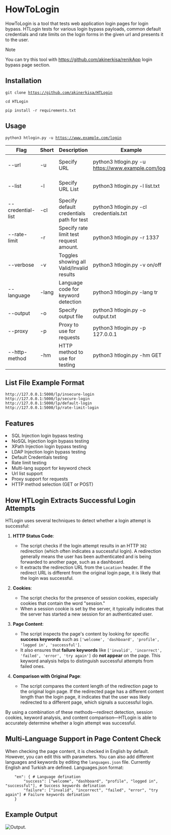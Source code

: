 # HowToLogin
HowToLogin is a tool that tests web application login pages for login bypass. HTLogin tests for various login bypass payloads, common default credentials and rate limits on the login forms in the given url and presents it to the user.

> [!NOTE]
> You can try this tool with https://github.com/akinerkisa/renikApp login bypass page section.

## Installation
<code>git clone https://github.com/akinerkisa/HTLogin</code>
<p><code>cd HTLogin</code></p>
<p><code>pip install -r requirements.txt</code></p>

## Usage
<code>python3 htlogin.py -u https://www.example.com/login </code>

Flag | Short | Description | Example | Default | Required
--- | --- | --- | --- | --- | --- |
--url	| -u | Specify URL | python3 htlogin.py -u https://www.example.com/login | N/A | Yes(One of them -u or -l) |
--list | -l | Specify URL List | python3 htlogin.py -l list.txt | N/A | Yes(One of them -u or -l) |
--credential-list | -cl | Specify default credentials path for test | python3 htlogin.py -cl credentials.txt | Defined in the program | No |
--rate-limit | -r | Specify rate limit test request amount. | python3 htlogin.py -r 1337 | 300 | No |
--verbose | -v | Toggles showing all Valid/Invalid results | python3 htlogin.py -v on/off | off | No |
--language | -lang | Language code for keyword detection | python3 htlogin.py -lang tr | en | No |
--output | -o | Specify output file | python3 htlogin.py -o output.txt | output.txt | No |
--proxy | -p | Proxy to use for requests | python3 htlogin.py -p 127.0.0.1 | N/A | No |
--http-method | -hm | HTTP method to use for testing | python3 htlogin.py -hm GET | POST | No |

## List File Example Format
```
http://127.0.0.1:5000/lp/insecure-login
http://127.0.0.1:5000/lp/secure-login
http://127.0.0.1:5000/lp/default-login
http://127.0.0.1:5000/lp/rate-limit-login
```
## Features
<li> SQL Injection login bypass testing
<li> NoSQL Injection login bypass testing
<li> XPath Injection login bypass testing
<li> LDAP Injection login bypass testing
<li> Default Credentials testing
<li> Rate limit testing
<li> Multi-lang support for keyword check
<li> Url list support
<li> Proxy support for requests
<li> HTTP method selection (GET or POST)
  
## How HTLogin Extracts Successful Login Attempts

HTLogin uses several techniques to detect whether a login attempt is successful:

1. **HTTP Status Code**:
   - The script checks if the login attempt results in an HTTP `302` redirection (which often indicates a successful login). A redirection generally means the user has been authenticated and is being forwarded to another page, such as a dashboard.
   - It extracts the redirection URL from the `Location` header. If the redirect URL is different from the original login page, it is likely that the login was successful.

2. **Cookies**:
   - The script checks for the presence of session cookies, especially cookies that contain the word "session."
   - When a session cookie is set by the server, it typically indicates that the server has started a new session for an authenticated user.

3. **Page Content**:
   - The script inspects the page's content by looking for specific **success keywords** such as `['welcome', 'dashboard', 'profile', 'logged in', 'successful']`.
   - It also ensures that **failure keywords** like `['invalid', 'incorrect', 'failed', 'error', 'try again']` do **not appear** on the page. This keyword analysis helps to distinguish successful attempts from failed ones.

4. **Comparison with Original Page**:
   - The script compares the content length of the redirection page to the original login page. If the redirected page has a different content length than the login page, it indicates that the user was likely redirected to a different page, which signals a successful login.

By using a combination of these methods—redirect detection, session cookies, keyword analysis, and content comparison—HTLogin is able to accurately determine whether a login attempt was successful.

## Multi-Language Support in Page Content Check
When checking the page content, it is checked in English by default. However, you can edit this with parameters. You can also add different languages and keywords by editing the `languages.json` file. Currently English and Turkish are defined.
Languages.json format:
```
    "en": { # Language defination
        "success": ["welcome", "dashboard", "profile", "logged in", "successful"], # Success keywords defination
        "failure": ["invalid", "incorrect", "failed", "error", "try again"] # Failure keywords defination
    }
```

## Example Output
![Output.](https://github.com/akinerkisa/HTLogin/blob/main/output.png)
